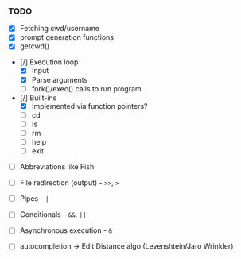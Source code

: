 ### TODO

- [x] Fetching cwd/username
- [x] prompt generation functions
- [x] getcwd()
- [/] Execution loop
    - [x] Input
    - [x] Parse arguments
    - [ ] fork()/exec() calls to run program
- [/] Built-ins
    - [x] Implemented via function pointers?
    - [ ] cd
    - [ ] ls
    - [ ] rm
    - [ ] help
    - [ ] exit
- [ ] Abbreviations like Fish
- [ ] File redirection (output) - `>>`, `>`
- [ ] Pipes - `|`
- [ ] Conditionals - `&&`, `||`
- [ ] Asynchronous execution - `&`
- [ ] autocompletion -> Edit Distance algo (Levenshtein/Jaro Wrinkler)

